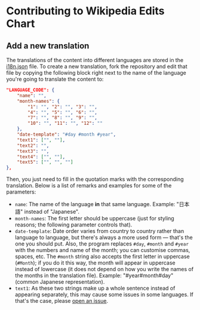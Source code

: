 # Contributing to Wikipedia Edits Chart

## Add a new translation

The translations of the content into different languages are stored in the [i18n.json](https://github.com/JoseDeFreitas/wikipedia-edits-chart/blob/main/src/i18n.json)
file. To create a new translation, fork the repository and edit that file by copying the following
block right next to the name of the language you're going to translate the content to:

```json
"LANGUAGE_CODE": {
    "name": "",
    "month-names": {
        "1": "", "2": "", "3": "",
        "4": "", "5": "", "6": "",
        "7": "", "8": "", "9": "",
        "10": "", "11": "", "12": ""
    },
    "date-template": "#day #month #year",
    "text1": ["", ""],
    "text2": "",
    "text3": "",
    "text4": ["", ""],
    "text5": ["", "", ""]
},
```

Then, you just need to fill in the quotation marks with the corresponding translation. Below
is a list of remarks and examples for some of the parameters:

* `name`: The name of the language **in** that same language. Example: "日本語" instead of "Japanese".
* `month-names`: The first letter should be uppercase (just for styling reasons; the following
parameter controls that).
* `date-template`: Date order varies from country to country rather than language to language, but
there's always a more used form — that's the one you should put. Also, the program replaces
`#day`, `#month` and `#year` with the numbers and name of the month; you can customise commas, spaces,
etc. The `#month` string also accepts the first letter in uppercase (`#Month`); if you do it this way,
the month will appear in uppercase instead of lowercase (it does not depend on how you write the names
of the months in the translation file). Example: "#year#month#day" (common Japanese representation).
* `text1`: As these two strings make up a whole sentence instead of appearing separately, this may
cause some issues in some languages. If that's the case, please [open an issue](https://github.com/JoseDeFreitas/wikipedia-edits-chart/issues/new).
